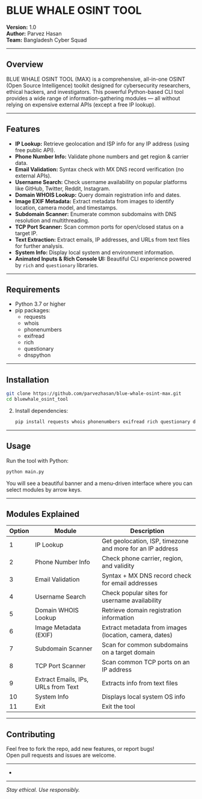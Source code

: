 
# BLUE WHALE OSINT TOOL

**Version:** 1.0  
**Author:** Parvez Hasan  
**Team:** Bangladesh Cyber Squad  

---

## Overview

BLUE WHALE OSINT TOOL (MAX) is a comprehensive, all-in-one OSINT (Open Source Intelligence) toolkit designed for cybersecurity researchers, ethical hackers, and investigators. This powerful Python-based CLI tool provides a wide range of information-gathering modules — all without relying on expensive external APIs (except a free IP lookup).

---

## Features

- **IP Lookup:** Retrieve geolocation and ISP info for any IP address (using free public API).
- **Phone Number Info:** Validate phone numbers and get region & carrier data.
- **Email Validation:** Syntax check with MX DNS record verification (no external APIs).
- **Username Search:** Check username availability on popular platforms like GitHub, Twitter, Reddit, Instagram.
- **Domain WHOIS Lookup:** Query domain registration info and dates.
- **Image EXIF Metadata:** Extract metadata from images to identify location, camera model, and timestamps.
- **Subdomain Scanner:** Enumerate common subdomains with DNS resolution and multithreading.
- **TCP Port Scanner:** Scan common ports for open/closed status on a target IP.
- **Text Extraction:** Extract emails, IP addresses, and URLs from text files for further analysis.
- **System Info:** Display local system and environment information.
- **Animated Inputs & Rich Console UI:** Beautiful CLI experience powered by `rich` and `questionary` libraries.

---

## Requirements

- Python 3.7 or higher
- pip packages:
  - requests
  - whois
  - phonenumbers
  - exifread
  - rich
  - questionary
  - dnspython

---

## Installation


   ```bash
   git clone https://github.com/parvezhasan/blue-whale-osint-max.git
   cd bluewhale_osint_tool
   ```

2. Install dependencies:

   ```bash
   pip install requests whois phonenumbers exifread rich questionary dnspython
   ```

---

## Usage

Run the tool with Python:

```bash
python main.py
```

You will see a beautiful banner and a menu-driven interface where you can select modules by arrow keys.

---

## Modules Explained

| Option | Module                 | Description                                                      |
|--------|------------------------|------------------------------------------------------------------|
| 1      | IP Lookup              | Get geolocation, ISP, timezone and more for an IP address       |
| 2      | Phone Number Info      | Check phone carrier, region, and validity                        |
| 3      | Email Validation       | Syntax + MX DNS record check for email addresses                 |
| 4      | Username Search        | Check popular sites for username availability                    |
| 5      | Domain WHOIS Lookup    | Retrieve domain registration information                         |
| 6      | Image Metadata (EXIF)  | Extract metadata from images (location, camera, dates)           |
| 7      | Subdomain Scanner      | Scan for common subdomains on a target domain                    |
| 8      | TCP Port Scanner       | Scan common TCP ports on an IP address                            |
| 9      | Extract Emails, IPs, URLs from Text | Extracts info from text files                        |
| 10     | System Info            | Displays local system OS info                                    |
| 11     | Exit                   | Exit the tool                                                    |

---

## Contributing

Feel free to fork the repo, add new features, or report bugs!  
Open pull requests and issues are welcome.

---



-

---

*Stay ethical. Use responsibly.*
